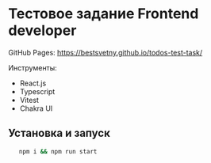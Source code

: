 # Тестовое задание Frontend developer
GitHub Pages: https://bestsvetny.github.io/todos-test-task/

Инструменты:
- React.js
- Typescript
- Vitest
- Chakra UI

## Установка и запуск

```bash
   npm i && npm run start
```
